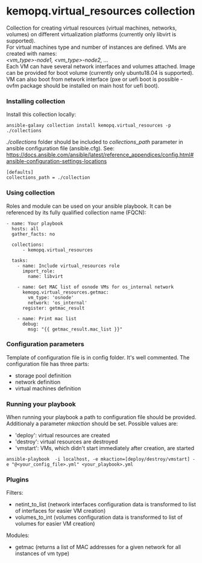 # kemopq.virtual_resources collection
Collection for creating virtual resources (virtual machines, networks, volumes) on different virtualization platforms (currently only libvirt is supported).  
For virtual machines type and number of instances are defined. VMs are created with names:  
_<vm_type>-node1, <vm_type>-node2, ..._   
Each VM can have several network interfaces and volumes attached. Image can be provided for boot volume (currently only ubuntu18.04 is supported). VM can also boot from network interface (pxe or uefi boot is possible - ovfm package should be installed on main host for uefi boot).

### Installing collection  
Install this collection locally:
```
ansible-galaxy collection install kemopq.virtual_resources -p ./collections
```
_./collections_ folder should be included to _collections_path_ parameter in ansible configuration file (ansible.cfg). See:
https://docs.ansible.com/ansible/latest/reference_appendices/config.html#ansible-configuration-settings-locations
```
[defaults]
collections_path = ./collection
```

### Using collection  
Roles and module can be used on your ansible playbook. It can be  referenced by its fully qualified collection name (FQCN):
```
- name: Your playbook
  hosts: all
  gather_facts: no

  collections:
      - kemopq.virtual_resources

  tasks:
    - name: Include virtual_resources role
      import_role:
        name: libvirt

    - name: Get MAC list of osnode VMs for os_internal network
      kemopq.virtual_resources.getmac:
        vm_type: 'osnode'
        network: 'os_internal'
      register: getmac_result

    - name: Print mac list
      debug:
        msg: "{{ getmac_result.mac_list }}"
```

### Configuration parameters
Template of configuration file is in config folder. It's well commented. The configuration file has three parts:
- storage pool definition
- network definition   
- virtual machines definition

### Running your playbook
When running your playbook a path to configuration file should be provided. Additionaly a parameter _mkaction_ should be set. Possible values are:
- 'deploy': virtual resources are created
- 'destroy': virtual resources are destroyed
- 'vmstart': VMs, which didn't start immediately after creation, are started

```
ansible-playbook  -i localhost, -e mkaction=[deploy/destroy/vmstart] -e "@<your_config_file>.yml" <your_playbook>.yml
```

### Plugins
Filters:
- netint_to_list (network interfaces configuration data is transformed to list of interfaces for easier VM creation) 
- volumes_to_int (volumes configuration data is transformed to list of volumes for easier VM creation)

Modules:
- getmac (returns a list of MAC addresses for a given network for all instances of vm type)

